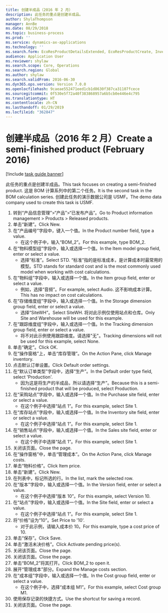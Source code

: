 ```yaml
---
title: 创建半成品（2016 年 2 月）
description: 此任务的重点是创建半成品。
author: ShylaThompson
manager: AnnBe
ms.date: 08/29/2018
ms.topic: business-process
ms.prod: ''
ms.service: dynamics-ax-applications
ms.technology: ''
ms.search.form: EcoResProductDetailsExtended, EcoResProductCreate, InventItemOrderSetup, InventItemPrice
audience: Application User
ms.reviewer: shylaw
ms.search.scope: Core, Operations
ms.search.region: Global
ms.author: shylaw
ms.search.validFrom: 2016-06-30
ms.dyn365.ops.version: Version 7.0.0
ms.openlocfilehash: 9caeae552471eed1cb1d8630f387ca31107fcece
ms.sourcegitcommit: 0f530e5f72a40f383868957a6b5cb0e446e4c795
ms.translationtype: HT
ms.contentlocale: zh-CN
ms.lasthandoff: 01/29/2019
ms.locfileid: "362847"
---
```

# <a name="create-a-semi-finished-product-february-2016"></a><span data-ttu-id="1fc5b-103">创建半成品（2016 年 2 月）</span><span class="sxs-lookup"><span data-stu-id="1fc5b-103">Create a semi-finished product (February 2016)</span></span>

[!include [task guide banner](../../includes/task-guide-banner.md)]

<span data-ttu-id="1fc5b-104">此任务的重点是创建半成品。</span><span class="sxs-lookup"><span data-stu-id="1fc5b-104">This task focuses on creating a semi-finished product.</span></span> <span data-ttu-id="1fc5b-105">这是 BOM 计算系列中的第二个任务。</span><span class="sxs-lookup"><span data-stu-id="1fc5b-105">It is the second task in the BOM calculation series.</span></span> <span data-ttu-id="1fc5b-106">创建此任务的演示数据公司是 USMF。</span><span class="sxs-lookup"><span data-stu-id="1fc5b-106">The demo data company used to create this task is USMF.</span></span>

1. <span data-ttu-id="1fc5b-107">转到“产品信息管理”>“产品”>“已发布产品”。</span><span class="sxs-lookup"><span data-stu-id="1fc5b-107">Go to Product information management > Products > Released products.</span></span>
2. <span data-ttu-id="1fc5b-108">单击“新建”。</span><span class="sxs-lookup"><span data-stu-id="1fc5b-108">Click New.</span></span>
3. <span data-ttu-id="1fc5b-109">在“产品编号”字段中，键入一个值。</span><span class="sxs-lookup"><span data-stu-id="1fc5b-109">In the Product number field, type a value.</span></span>
    * <span data-ttu-id="1fc5b-110">在这个例子中，输入“BOM_2”。</span><span class="sxs-lookup"><span data-stu-id="1fc5b-110">For this example, type BOM_2.</span></span>  
4. <span data-ttu-id="1fc5b-111">在“物料模型组”字段中，输入或选择一个值。</span><span class="sxs-lookup"><span data-stu-id="1fc5b-111">In the Item model group field, enter or select a value.</span></span>
    * <span data-ttu-id="1fc5b-112">选择“标准”。</span><span class="sxs-lookup"><span data-stu-id="1fc5b-112">Select STD.</span></span> <span data-ttu-id="1fc5b-113">“标准”指的是标准成本，是计算成本时最常用的模型。</span><span class="sxs-lookup"><span data-stu-id="1fc5b-113">STD stands for standard cost and is the most commonly used model when working with cost calculations.</span></span>  
5. <span data-ttu-id="1fc5b-114">在“物料组”字段中，输入或选择一个值。</span><span class="sxs-lookup"><span data-stu-id="1fc5b-114">In the Item group field, enter or select a value.</span></span>
    * <span data-ttu-id="1fc5b-115">例如，选择“音频”。</span><span class="sxs-lookup"><span data-stu-id="1fc5b-115">For example, select Audio.</span></span> <span data-ttu-id="1fc5b-116">这不影响成本计算。</span><span class="sxs-lookup"><span data-stu-id="1fc5b-116">This has no impact on cost calculations.</span></span>  
6. <span data-ttu-id="1fc5b-117">在“存储维度组”字段中，输入或选择一个值。</span><span class="sxs-lookup"><span data-stu-id="1fc5b-117">In the Storage dimension group field, enter or select a value.</span></span>
    * <span data-ttu-id="1fc5b-118">选择“SiteWH”。</span><span class="sxs-lookup"><span data-stu-id="1fc5b-118">Select SiteWH.</span></span> <span data-ttu-id="1fc5b-119">将对此示例仅使用站点和仓库。</span><span class="sxs-lookup"><span data-stu-id="1fc5b-119">Only Site and Warehouse will be used for this example.</span></span>  
7. <span data-ttu-id="1fc5b-120">在“跟踪维度组”字段中，输入或选择一个值。</span><span class="sxs-lookup"><span data-stu-id="1fc5b-120">In the Tracking dimension group field, enter or select a value.</span></span>
    * <span data-ttu-id="1fc5b-121">将不对此示例使用跟踪维度。请选择"无"。</span><span class="sxs-lookup"><span data-stu-id="1fc5b-121">Tracking dimensions will not be used for this example, select None.</span></span>  
8. <span data-ttu-id="1fc5b-122">单击“确定”。</span><span class="sxs-lookup"><span data-stu-id="1fc5b-122">Click OK.</span></span>
9. <span data-ttu-id="1fc5b-123">在“操作窗格”上，单击“库存管理”。</span><span class="sxs-lookup"><span data-stu-id="1fc5b-123">On the Action Pane, click Manage inventory.</span></span>
10. <span data-ttu-id="1fc5b-124">点击默认订单设置。</span><span class="sxs-lookup"><span data-stu-id="1fc5b-124">Click Default order settings.</span></span>
11. <span data-ttu-id="1fc5b-125">在“默认订单类型”字段中，选择“生产”。</span><span class="sxs-lookup"><span data-stu-id="1fc5b-125">In the Default order type field, select 'Production'.</span></span>
    * <span data-ttu-id="1fc5b-126">因为这是将生产的半成品，所以请选择“生产”。</span><span class="sxs-lookup"><span data-stu-id="1fc5b-126">Because this is a semi-finished product that will be produced, select Production.</span></span>  
12. <span data-ttu-id="1fc5b-127">在“采购站点”字段中，输入或选择一个值。</span><span class="sxs-lookup"><span data-stu-id="1fc5b-127">In the Purchase site field, enter or select a value.</span></span>
    * <span data-ttu-id="1fc5b-128">在这个例子中选择“站点 1”。</span><span class="sxs-lookup"><span data-stu-id="1fc5b-128">For this example, select Site 1.</span></span>  
13. <span data-ttu-id="1fc5b-129">在“库存站点”字段中，输入或选择一个值。</span><span class="sxs-lookup"><span data-stu-id="1fc5b-129">In the Inventory site field, enter or select a value.</span></span>
    * <span data-ttu-id="1fc5b-130">在这个例子中选择“站点 1”。</span><span class="sxs-lookup"><span data-stu-id="1fc5b-130">For this example, select Site 1.</span></span>  
14. <span data-ttu-id="1fc5b-131">在“销售站点”字段中，输入或选择一个值。</span><span class="sxs-lookup"><span data-stu-id="1fc5b-131">In the Sales site field, enter or select a value.</span></span>
    * <span data-ttu-id="1fc5b-132">在这个例子中选择“站点 1”。</span><span class="sxs-lookup"><span data-stu-id="1fc5b-132">For this example, select Site 1.</span></span>  
15. <span data-ttu-id="1fc5b-133">关闭该页面。</span><span class="sxs-lookup"><span data-stu-id="1fc5b-133">Close the page.</span></span>
16. <span data-ttu-id="1fc5b-134">在“操作窗格”中，单击“管理成本”。</span><span class="sxs-lookup"><span data-stu-id="1fc5b-134">On the Action Pane, click Manage costs.</span></span>
17. <span data-ttu-id="1fc5b-135">单击“物料价格”。</span><span class="sxs-lookup"><span data-stu-id="1fc5b-135">Click Item price.</span></span>
18. <span data-ttu-id="1fc5b-136">单击“新建”。</span><span class="sxs-lookup"><span data-stu-id="1fc5b-136">Click New.</span></span>
19. <span data-ttu-id="1fc5b-137">在列表中，标记所选的行。</span><span class="sxs-lookup"><span data-stu-id="1fc5b-137">In the list, mark the selected row.</span></span>
20. <span data-ttu-id="1fc5b-138">在“版本”字段中，输入或选择一个值。</span><span class="sxs-lookup"><span data-stu-id="1fc5b-138">In the Version field, enter or select a value.</span></span>
    * <span data-ttu-id="1fc5b-139">在这个例子中选择“版本 10”。</span><span class="sxs-lookup"><span data-stu-id="1fc5b-139">For this example, select Version 10.</span></span>  
21. <span data-ttu-id="1fc5b-140">在“站点”字段中，输入或选择一个值。</span><span class="sxs-lookup"><span data-stu-id="1fc5b-140">In the Site field, enter or select a value.</span></span>
    * <span data-ttu-id="1fc5b-141">在这个例子中选择“站点 1”。</span><span class="sxs-lookup"><span data-stu-id="1fc5b-141">For this example, select Site 1.</span></span>  
22. <span data-ttu-id="1fc5b-142">将“价格”设为“10”。</span><span class="sxs-lookup"><span data-stu-id="1fc5b-142">Set Price to '10'.</span></span>
    * <span data-ttu-id="1fc5b-143">对于此示例，请输入成本价 10。</span><span class="sxs-lookup"><span data-stu-id="1fc5b-143">For this example, type a cost price of 10.</span></span>  
23. <span data-ttu-id="1fc5b-144">单击“保存”。</span><span class="sxs-lookup"><span data-stu-id="1fc5b-144">Click Save.</span></span>
24. <span data-ttu-id="1fc5b-145">单击“激活未决价格”。</span><span class="sxs-lookup"><span data-stu-id="1fc5b-145">Click Activate pending price(s).</span></span>
25. <span data-ttu-id="1fc5b-146">关闭该页面。</span><span class="sxs-lookup"><span data-stu-id="1fc5b-146">Close the page.</span></span>
26. <span data-ttu-id="1fc5b-147">关闭该页面。</span><span class="sxs-lookup"><span data-stu-id="1fc5b-147">Close the page.</span></span>
27. <span data-ttu-id="1fc5b-148">单击“BOM_2”将其打开。</span><span class="sxs-lookup"><span data-stu-id="1fc5b-148">Click BOM_2 to open it.</span></span>
28. <span data-ttu-id="1fc5b-149">展开“管理成本”部分。</span><span class="sxs-lookup"><span data-stu-id="1fc5b-149">Expand the Manage costs section.</span></span>
29. <span data-ttu-id="1fc5b-150">在“成本组”字段中，输入或选择一个值。</span><span class="sxs-lookup"><span data-stu-id="1fc5b-150">In the Cost group field, enter or select a value.</span></span>
    * <span data-ttu-id="1fc5b-151">在这个例子中，选择“成本组 M1”。</span><span class="sxs-lookup"><span data-stu-id="1fc5b-151">For this example, select Cost group M1.</span></span>  
30. <span data-ttu-id="1fc5b-152">使用保存记录的快捷方式。</span><span class="sxs-lookup"><span data-stu-id="1fc5b-152">Use the shortcut for saving a record.</span></span>
31. <span data-ttu-id="1fc5b-153">关闭该页面。</span><span class="sxs-lookup"><span data-stu-id="1fc5b-153">Close the page.</span></span>

